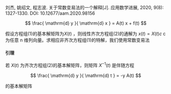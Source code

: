 刘杰, 姚绍文, 程志波. 关于常数变易法的一个解释[J]. 应用数学进展, 2020, 9(8): 1327-1330.
DOI:  10.12677/aam.2020.98156


$$
\frac{ \mathrm{d} y }{ \mathrm{d} x } = 
A(t) x + f(t)
$$

假设方程组(1)的基本解矩阵为${ X(t) }$ 
，则线性齐次方程组(2)的通解为 ${ x(t) = X(t) c }$ 
c 为任意 n 维列向量。求相应非齐次方程组(1)的特解，我们使用常数变易法


#### 引理 
若 ${ X(t) }$  为齐次方程组(2)的基本解矩阵，则矩阵 ${ X^{ -1 }(t) }$ 是伴随方程

$$
\frac{ \mathrm{d} y }{ \mathrm{d} t } = -y A(t)
$$

的基本解矩阵

